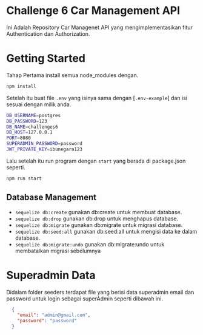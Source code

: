 # Challenge 6 Car Management API

Ini Adalah Repository Car Managenet API yang mengimplementasikan fitur Authentication dan Authorization.

# Getting Started

Tahap Pertama install semua node_modules dengan.

```sh
npm install
```
Setelah itu buat file `.env` yang isinya sama dengan [`.env-example`] dan isi sesuai dengan milik anda.

```sh
DB_USERNAME=postgres
DB_PASSWORD=123
DB_NAME=challenges6
DB_HOST=127.0.0.1
PORT=8080
SUPERADMIN_PASSWORD=password
JWT_PRIVATE_KEY=ibunegara123
```
Lalu setelah itu run program dengan `start` yang berada di package.json seperti.

```sh
npm run start
```
## Database Management

- `sequelize db:create` gunakan db:create untuk membuat database.
- `sequelize db:drop` gunakan db:drop untuk menghapus database.
- `sequelize db:migrate` gunakan db:migrate untuk migrasi database.
- `sequelize db:seed:all` gunakan db:seed:all untuk mengisi data ke dalam database.
- `sequelize db:migrate:undo` gunakan db:migrate:undo untuk membatalkan migrasi sebelumnya

# Superadmin Data
Didalam folder seeders terdapat file yang berisi data superadmin email dan password untuk login sebagai superAdmin seperti dibawah ini.

```json
  {
    "email": "admin@gmail.com",
    "password": "password"
  }
```
